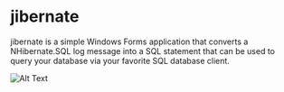# jibernate

jibernate is a simple Windows Forms application that converts a NHibernate.SQL log message into a SQL statement that can be used to query your database via your favorite SQL database client.


![Alt Text](https://github.com/budajeff/jibernate/jibernate-demo.gif)
